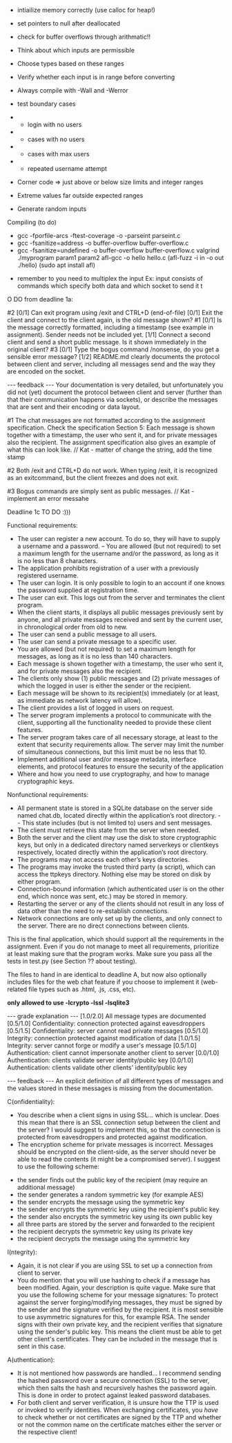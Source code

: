 - intiailize memory  correctly (use calloc for heap!)
- set pointers to null after deallocated
- check for buffer overflows through arithmatic!!

- Think about which inputs are permissible
- Choose types based on these ranges
- Verify whether each input is in range before converting
- Always compile with -Wall and -Werror

- test boundary cases 
- - login with no users
- - cases with no users
- - cases with max users
- - repeated username attempt

- Corner code => just above or below size limits and integer ranges
- Extreme values far outside expected ranges
- Generate random inputs


Compiling (to do)
- gcc -fporfile-arcs -ftest-coverage -o -parseint parseint.c
- gcc -fsanitize=address -o buffer-overflow buffer-overflow.c
- gcc -fsanitize=undefined -o buffer-overflow buffer-overflow.c
valgrind ./myprogram param1 param2
afl-gcc -o hello hello.c (afl-fuzz -i in -o out ./hello) (sudo apt install afl)
* remember to you need to multiplex the input
Ex: input consists of commands which specify both data and which socket to send it t

O DO from deadline 1a: 

#2 [0/1] Can exit program using /exit and CTRL+D (end-of-file)
[0/1] Exit the client and connect to the client again, is the old
 message shown?
#1 [0/1] Is the message correctly formatted, including a timestamp
 (see example in assignment). Sender needs not be included yet.
[1/1] Connect a second client and send a short public message.
 Is it shown immediately in the original client?
#3 [0/1] Type the bogus command /nonsense, do you get a sensible error
 message?
[1/2] README.md clearly documents the protocol between client and server,
 including all messages send and the way they are encoded on the
 socket.

--- feedback ---
Your documentation is very detailed, but unfortunately you did not (yet) document the protocol between client and server (further than that their communication happens via sockets), or describe the messages that are sent and their encoding or data layout.

#1 The chat messages are not formatted according to the assignment specification. Check the specification Section 5: Each message is shown together with a timestamp, the user who sent it, and for private messages also the recipient. The assignment specification also gives an example of what this can look like.
// Kat - matter of change the string, add the time stamp

#2 Both /exit and CTRL+D do not work. When typing /exit, it is recognized as an exitcommand, but the client freezes and does not exit.

#3 Bogus commands are simply sent as public messages.
// Kat - implement an error messahe

Deadline 1c TO DO :)))

Functional requirements: 

- The user can register a new account. To do so, they will have to supply a username and a password.
– You are allowed (but not required) to set a maximum length for the username and/or the password, as long as it is no less than 8 characters.
- The application prohibits registration of a user with a previously registered username.
- The user can login. It is only possible to login to an account if one knows the password supplied at registration time.
- The user can exit. This logs out from the server and terminates the client program.
- When the client starts, it displays all public messages previously sent by anyone, and all private messages received and sent by the current user, in chronological order from old to new.
- The user can send a public message to all users.
- The user can send a private message to a specific user.
- You are allowed (but not required) to set a maximum length for messages, as long as it is no less than 140 characters.
- Each message is shown together with a timestamp, the user who sent it, and for private messages also the recipient.
- The clients only show (1) public messages and (2) private messages of which the logged in user is either the sender or the recipient.
- Each message will be shown to its recipient(s) immediately (or at least, as immediate as network latency will allow).
- The client provides a list of logged in users on request.
- The server program implements a protocol to communicate with the client, supporting all the functionality needed to provide these client features. 
- The server program takes care of all necessary storage, at least to the extent that security requirements allow. The server may limit the number of simultaneous connections, but this limit must be no less that 10.
- Implement additional user and/or message metadata, interface elements, and protocol features to ensure the security of the application
- Where and how you need to use cryptography, and how to manage cryptographic keys.

Nonfunctional requirements: 
- All permanent state is stored in a SQLite database on the server side named chat.db, located directly within the application’s root directory. - - This state includes (but is not limited to) users and sent messages. 
- The client must retrieve this state from the server when needed. 
- Both the server and the client may use the disk to store cryptographic keys, but only in a dedicated directory named serverkeys or clientkeys respectively, located directly within the application’s root directory. 
- The programs may not access each other’s keys directories. 
- The programs may invoke the trusted third party (a script), which can access the ttpkeys directory. Nothing else may be stored on disk by either program. 
- Connection-bound information (which authenticated user is on the other end, which nonce was sent, etc.) may be stored in memory. 
- Restarting the server or any of the clients should not result in any loss of data other than the need to re-establish connections.
- Network connections are only set up by the clients, and only connect to the server. There are no direct connections between clients.



This is the final application, which should support all the requirements in the assignment. Even if you do not manage to meet all requirements, prioritize at least making sure that the program works. Make sure you pass all the tests in test.py (see Section ?? about testing).

The files to hand in are identical to deadline A, but now also optionally includes files for the web chat feature if you choose to implement it (web-related file types such as .html, .js, .css, etc).

**only allowed to use -lcrypto -lssl -lsqlite3**


--- grade explanation ---
[1.0/2.0] All message types are documented
[0.5/1.0] Confidentiality: connection protected against eavesdroppers
[0.5/1.5] Confidentiality: server cannot read private messages
[0.5/1.0] Integrity: connection protected against modification of data
[1.0/1.5] Integrity: server cannot forge or modify a user's message
[0.5/1.0] Authentication: client cannot impersonate another client to server
[0.0/1.0] Authentication: clients validate server identity/public key
[0.0/1.0] Authentication: clients validate other clients' identity/public key

--- feedback ---
An explicit definition of all different types of messages and the values stored in these messages is missing from the documentation.

C(onfidentiality):
- You describe when a client signs in using SSL... which is unclear. Does this mean that there is an SSL connection setup between the client and the server? I would suggest to implement this, so that the connection is protected from eavesdroppers and protected against modification.
- The encryption scheme for private messages is incorrect. Messages should be encrypted on the client-side, as the server should never be able to read the contents (it might be a compromised server). I suggest to use the following scheme:
* the sender finds out the public key of the recipient
 (may require an additional message)
* the sender generates a random symmetric key (for example AES)
* the sender encrypts the message using the symmetric key
* the sender encrypts the symmetric key using the recipient's public key
* the sender also encrypts the symmetric key using its own public key
* all three parts are stored by the server and forwarded to the recipient
* the recipient decrypts the symmetric key using its private key
* the recipient decrypts the message using the symmetric key

I(ntegrity):
- Again, it is not clear if you are using SSL to set up a connection from client to server.
- You do mention that you will use hashing to check if a message has been modified. Again, your description is quite vague. Make sure that you use the following scheme for your message signatures:
To protect against the server forging/modifying messages, they must be signed by the sender and the signature verified by the recipient. It is most sensible to use asymmetric signatures for this, for example RSA. The sender signs with their own private key, and the recipient verifies that signature using the sender's public key. This means the client must be able to get other client's certificates. They can be included in the message that is sent in this case.

A(uthentication):
- It is not mentioned how passwords are handled... I recommend sending the hashed password over a secure connection (SSL) to the server, which then salts the hash and recursively hashes the password again. This is done in order to protect against leaked password databases.
- For both client and server verification, it is unsure how the TTP is used or invoked to verify identities. When exchanging certificates, you *have* to check whether or not certificates are signed by the TTP and whether or not the common name on the certificate matches either the server or the respective client!
